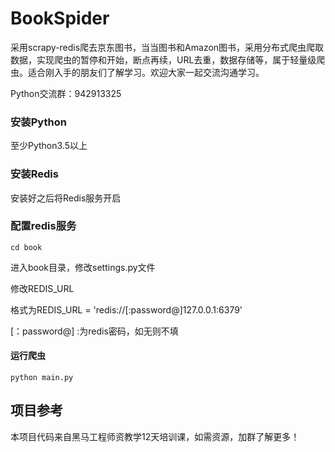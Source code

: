 # BookSpider

采用scrapy-redis爬去京东图书，当当图书和Amazon图书，采用分布式爬虫爬取数据，实现爬虫的暂停和开始，断点再续，URL去重，数据存储等，属于轻量级爬虫。适合刚入手的朋友们了解学习。欢迎大家一起交流沟通学习。

Python交流群：942913325


### 安装Python

至少Python3.5以上

### 安装Redis

安装好之后将Redis服务开启

### 配置redis服务

```
cd book
```

进入book目录，修改settings.py文件

修改REDIS_URL 

格式为REDIS_URL = 'redis://[:password@]127.0.0.1:6379'

[：password@] :为redis密码，如无则不填


#### 运行爬虫

```
python main.py
```


## 项目参考

本项目代码来自黑马工程师资教学12天培训课，如需资源，加群了解更多！